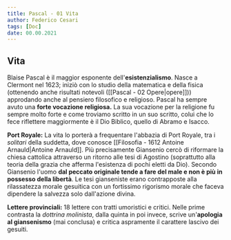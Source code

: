 ```yaml
---
title: Pascal - 01 Vita
author: Federico Cesari
tags: [Doc]
date: 00.00.2021
---
```

## Vita
Blaise Pascal è il maggior esponente dell'**esistenzialismo**. Nasce a Clermont nel 1623; iniziò con lo studio della matematica e della fisica (ottenendo anche risultati notevoli ([[Pascal - 02 Opere|opere]])) approdando anche al pensiero filosofico e religioso. Pascal ha sempre avuto una **forte vocazione religiosa.**
La sua vocazione per la religione fu sempre molto forte e come troviamo scritto in un suo scritto, colui che lo fece riflettere maggiormente è il Dio Biblico, quello di Abramo e Isacco.

**Port Royale:** La vita lo porterà a frequentare l'abbazia di Port Royale, tra i *solitari* della suddetta, dove conosce [[Filosofia - 1612 Antoine Arnauld|Antoine Arnauld]]. Più precisamente Giansenio cercò di riformare la chiesa cattolica attraverso un ritorno alle tesi di Agostino (soprattutto alla teoria della grazia che afferma l'esistenza di pochi eletti da Dio).  Secondo Giansenio l'uomo **dal peccato originale tende a fare del male e non è più in possesso della libertà**. Le tesi gianseniste erano contrapposte alla rilassatezza morale gesuitica con un fortissimo rigorismo morale che faceva dipendere la salvezza solo dall'azione divina.

**Lettere provinciali:** 18 lettere con tratti umoristici e critici. Nelle prime contrasta la *dottrina molinista*, dalla quinta in poi invece, scrive un'**apologia al giansenismo** (mai conclusa) e critica aspramente il carattere lascivo dei gesuiti.


